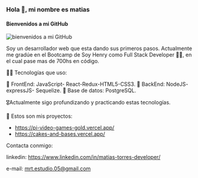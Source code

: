 ### Hola 👋, mi nombre es matias
#### Bienvenidos a mi GitHub
![bienvenidos a mi GitHub](https://lh3.googleusercontent.com/XSDv6XYZ973bdxMBDJ1adLHpSSUv4vsZJaePpms21eZDl-27JIfTHIYXnnudwPfAg_1-59bKAarMhWGNagsTR2Gq0pAWBUw6CwYwH2V0TzDXZT9z1fKvr1vCOrk8nxZ-U7wVfOJq)

Soy un desarrollador web que esta dando sus primeros pasos.
Actualmente me gradúe en el Bootcamp de Soy Henry como Full Stack Developer 🧑‍🎓, en el cual pase mas de 700hs en código.


🧑‍🎓 Tecnologías que uso:

🧠 FrontEnd: JavaScript- React-Redux-HTML5-CSS3.
🧠 BackEnd: NodeJS- expressJS- Sequelize.
🧠 Base de datos:  PostgreSQL.

🎖️Actualmente sigo profundizando y practicando estas tecnologías.

🔭 Estos son mis proyectos:
- https://pi-video-games-gold.vercel.app/
- https://cakes-and-bases.vercel.app/

Contacta conmigo:

linkedin: https://www.linkedin.com/in/matias-torres-developer/

e-mail: mrt.estudio.05@gmail.com
